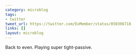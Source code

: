 ```yaml
---
category: microblog
tags:
- twitter
tweet_url: https://twitter.com/ExMember/status/850396718
links: []
layout: microblog
---
```

Back to even. Playing super tight-passive.
